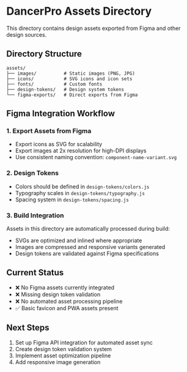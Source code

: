 # DancerPro Assets Directory

This directory contains design assets exported from Figma and other design sources.

## Directory Structure

```
assets/
├── images/          # Static images (PNG, JPG)
├── icons/           # SVG icons and icon sets
├── fonts/           # Custom fonts
├── design-tokens/   # Design system tokens
└── figma-exports/   # Direct exports from Figma
```

## Figma Integration Workflow

### 1. Export Assets from Figma
- Export icons as SVG for scalability
- Export images at 2x resolution for high-DPI displays
- Use consistent naming convention: `component-name-variant.svg`

### 2. Design Tokens
- Colors should be defined in `design-tokens/colors.js`
- Typography scales in `design-tokens/typography.js`
- Spacing system in `design-tokens/spacing.js`

### 3. Build Integration
Assets in this directory are automatically processed during build:
- SVGs are optimized and inlined where appropriate
- Images are compressed and responsive variants generated
- Design tokens are validated against Figma specifications

## Current Status
- ❌ No Figma assets currently integrated
- ❌ Missing design token validation
- ❌ No automated asset processing pipeline
- ✅ Basic favicon and PWA assets present

## Next Steps
1. Set up Figma API integration for automated asset sync
2. Create design token validation system
3. Implement asset optimization pipeline
4. Add responsive image generation